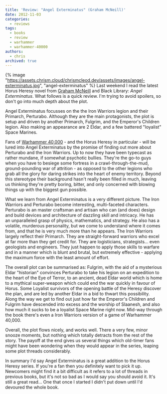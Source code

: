 ```yaml
---
title: 'Review: "Angel Exterminatus" (Graham McNeill)'
date: 2012-11-03
categories:
  - reviews
tags:
  - books
  - review
  - warhammer
  - warhammer-40000
authors:
  - chris
archived: true
---
```


{% image "https://assets.chrism.cloud/chrismcleod.dev/assets/images/angel-exterminatus.jpg", "angel-exterminatus" %} Last weekend I read the latest Horus Heresy novel from [Graham McNeill](http://www.graham-mcneill.com "Graham McNeill") and Black Library: _Angel Exterminatus_. What follows is a quick review. I'm trying to avoid spoilers, so don't go into much depth about the plot.

Angel Exterminatus focusses on the the Iron Warriors legion and their Primarch, Perturabo. Although they are the main protagonists, the plot is setup and driven by another Primarch, Fulgrim, and the Emperor's Children legion. Also making an appearance are 2 Eldar, and a few battered "loyalist" Space Marines.

Fans of [Warhammer 40,000](http://www.games-workshop.com/ "Warhammer 40,000") - and the Horus Heresy in particular - will be lured into Angel Exterminatus by the promise of finding out more about Perturabo and the Iron Warriors. Up to now they have been typecast as rather mundane, if somewhat psychotic bullies. They're the go-to guys when you have to besiege some fortress in a crawl-through-the-mud, ground-pounding war of attrition - as opposed to the other legions who grab all the glory for daring strikes into the heart of enemy territory. Beyond this stereotype their background hasn't really been filled in much, leaving us thinking they're pretty boring, bitter, and only concerned with blowing things up with the biggest gun possible.

What we learn from Angel Exterminatus is a very different picture. The Iron Warriors and Perturabo become interesting, multi-faceted characters. Perturabo is an master craftsman and artisan who can (and does) design and build devices and architecture of dazzling skill and intricacy. He has an unparalleled grasp of physics, mathematics, and strategy. He also has a volatile, murderous personality, but we come to understand where it comes from, and that he is very much more than he appears. The Iron Warriors largely reflect their Primarch. They are straight-forward warriors who excel at far more than they get credit for. They are logisticians, strategists... even geologists and engineers. They just happen to apply those skills to warfare and in a manner which is blunt and brutal, but extremely effective - applying the maximum force with the least amount of effort.

The overall plot can be summarised as: Fulgrim, with the aid of a mysterious Eldar "historian" convinces Perturabo to take his legion on an expedition to the heart of the Eye of Terror, to an ancient, dead Eldar world which is home to a mythical super-weapon which could end the war quickly in favour of Horus. Some Loyalist survivors of the opening battle of the Heresy discover the plan, and are led by another Eldar in a bid to thwart this possibility. Along the way we get to find out just how far the Emperor's Children and Fulgrim have descended into excess and the worship of Slaanesh, and also how much it sucks to be a loyalist Space Marine right now. Mid-way through the book there's even a Iron Warriors version of a game of Warhammer 40,000.

Overall, the plot flows nicely, and works well. There a very few, minor snooze moments, but nothing which totally detracts from the rest of the story. The payoff at the end gives us several things which old-timer fans might have been wondering when they would appear in the series, leaping some plot threads considerably.

In summary I'd say Angel Exterminatus is a great addition to the Horus Heresy series. If you're a fan then you definitely want to pick it up. Newcomers might find it a bit difficult as it refers to a lot of threads in previous books, but it's not so bad as I would say you should avoid it. It's still a great read... One that once I started I didn't put down until I'd devoured the whole book.
